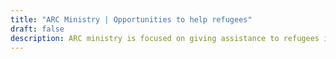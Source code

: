 ```yaml
---
title: "ARC Ministry | Opportunities to help refugees"
draft: false
description: ARC ministry is focused on giving assistance to refugees in the USA. Explore opportunities for you to help.
---
```

